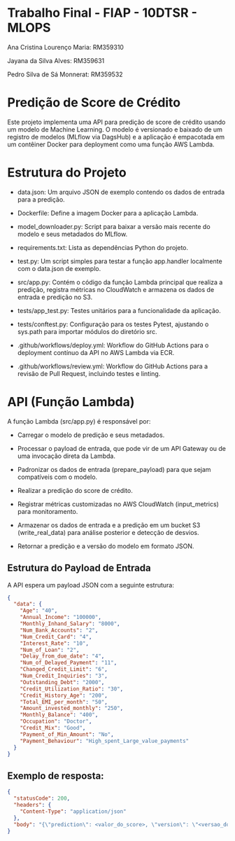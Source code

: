 # Trabalho Final - FIAP - 10DTSR - MLOPS

Ana Cristina Lourenço Maria: RM359310

Jayana da Silva Alves: RM359631

Pedro Silva de Sá Monnerat: RM359532

# Predição de Score de Crédito

Este projeto implementa uma API para predição de score de crédito usando um modelo de Machine Learning. O modelo é versionado e baixado de um registro de modelos (MLflow via DagsHub) e a aplicação é empacotada em um contêiner Docker para deployment como uma função AWS Lambda.

# Estrutura do Projeto

- data.json: Um arquivo JSON de exemplo contendo os dados de entrada para a predição.

- Dockerfile: Define a imagem Docker para a aplicação Lambda.

- model_downloader.py: Script para baixar a versão mais recente do modelo e seus metadados do MLflow.

- requirements.txt: Lista as dependências Python do projeto.

- test.py: Um script simples para testar a função app.handler localmente com o data.json de exemplo.

- src/app.py: Contém o código da função Lambda principal que realiza a predição, registra métricas no CloudWatch e armazena os dados de entrada e predição no S3.

- tests/app_test.py: Testes unitários para a funcionalidade da aplicação.

- tests/conftest.py: Configuração para os testes Pytest, ajustando o sys.path para importar módulos do diretório src.

- .github/workflows/deploy.yml: Workflow do GitHub Actions para o deployment contínuo da API no AWS Lambda via ECR.

- .github/workflows/review.yml: Workflow do GitHub Actions para a revisão de Pull Request, incluindo testes e linting.

# API (Função Lambda)

A função Lambda (src/app.py) é responsável por:

- Carregar o modelo de predição e seus metadados.

- Processar o payload de entrada, que pode vir de um API Gateway ou de uma invocação direta da Lambda.

- Padronizar os dados de entrada (prepare_payload) para que sejam compatíveis com o modelo.

- Realizar a predição do score de crédito.

- Registrar métricas customizadas no AWS CloudWatch (input_metrics) para monitoramento.

- Armazenar os dados de entrada e a predição em um bucket S3 (write_real_data) para análise posterior e detecção de desvios.

- Retornar a predição e a versão do modelo em formato JSON.

## Estrutura do Payload de Entrada

A API espera um payload JSON com a seguinte estrutura:

```json
{
  "data": {
    "Age": "40",
    "Annual_Income": "100000",
    "Monthly_Inhand_Salary": "8000",
    "Num_Bank_Accounts": "2",
    "Num_Credit_Card": "4",
    "Interest_Rate": "10",
    "Num_of_Loan": "2",
    "Delay_from_due_date": "4",
    "Num_of_Delayed_Payment": "11",
    "Changed_Credit_Limit": "6",
    "Num_Credit_Inquiries": "3",
    "Outstanding_Debt": "2000",
    "Credit_Utilization_Ratio": "30",
    "Credit_History_Age": "200",
    "Total_EMI_per_month": "50",
    "Amount_invested_monthly": "250",
    "Monthly_Balance": "400",
    "Occupation": "Doctor",
    "Credit_Mix": "Good",
    "Payment_of_Min_Amount": "No",
    "Payment_Behaviour": "High_spent_Large_value_payments"
  }
}
```

## Exemplo de resposta:

```json
{
  "statusCode": 200,
  "headers": {
    "Content-Type": "application/json"
  },
  "body": "{\"prediction\": <valor_do_score>, \"version\": \"<versao_do_modelo>\"}"
}
```
